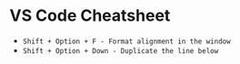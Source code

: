# VS Code Cheatsheet

- `Shift + Option + F - Format alignment in the window`
- `Shift + Option + Down - Duplicate the line below`
